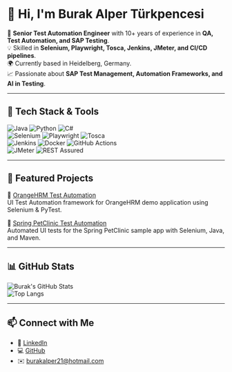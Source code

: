 # 👋 Hi, I'm Burak Alper Türkpencesi  

🚀 **Senior Test Automation Engineer** with 10+ years of experience in **QA, Test Automation, and SAP Testing**.  
💡 Skilled in **Selenium, Playwright, Tosca, Jenkins, JMeter, and CI/CD pipelines**.  
🌍 Currently based in Heidelberg, Germany.  
📈 Passionate about **SAP Test Management, Automation Frameworks, and AI in Testing**.  

---

## 🔧 Tech Stack & Tools  

![Java](https://img.shields.io/badge/Java-ED8B00?style=for-the-badge&logo=java&logoColor=white)
![Python](https://img.shields.io/badge/Python-3776AB?style=for-the-badge&logo=python&logoColor=white)
![C#](https://img.shields.io/badge/C%23-239120?style=for-the-badge&logo=c-sharp&logoColor=white)  
![Selenium](https://img.shields.io/badge/Selenium-43B02A?style=for-the-badge&logo=selenium&logoColor=white)
![Playwright](https://img.shields.io/badge/Playwright-2EAD33?style=for-the-badge&logo=playwright&logoColor=white)
![Tosca](https://img.shields.io/badge/Tosca-00457C?style=for-the-badge&logoColor=white)  
![Jenkins](https://img.shields.io/badge/Jenkins-D24939?style=for-the-badge&logo=jenkins&logoColor=white)
![Docker](https://img.shields.io/badge/Docker-2496ED?style=for-the-badge&logo=docker&logoColor=white)
![GitHub Actions](https://img.shields.io/badge/GitHub%20Actions-2088FF?style=for-the-badge&logo=githubactions&logoColor=white)  
![JMeter](https://img.shields.io/badge/JMeter-D22128?style=for-the-badge&logo=apachejmeter&logoColor=white)
![REST Assured](https://img.shields.io/badge/REST%20Assured-6DB33F?style=for-the-badge&logoColor=white)

---

## 📂 Featured Projects  

🔹 [OrangeHRM Test Automation](https://github.com/turkpencesii-ops/orangehrm-testautomation)  
UI Test Automation framework for OrangeHRM demo application using Selenium & PyTest.  

🔹 [Spring PetClinic Test Automation](https://github.com/turkpencesii-ops/petclinic-testautomation)  
Automated UI tests for the Spring PetClinic sample app with Selenium, Java, and Maven.  

---

## 📊 GitHub Stats  

![Burak's GitHub Stats](https://github-readme-stats.vercel.app/api?username=turkpencesii-ops&show_icons=true&theme=github_dark)  
![Top Langs](https://github-readme-stats.vercel.app/api/top-langs/?username=turkpencesii-ops&layout=compact&theme=github_dark)  

---

## 📫 Connect with Me  

- 💼 [LinkedIn](https://www.linkedin.com/in/burak-tuerkpencesi)  
- 💻 [GitHub](https://github.com/turkpencesii-ops)  
- ✉️ burakalper21@hotmail.com 
